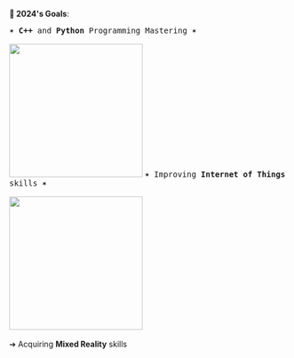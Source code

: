 **🎯 2024's Goals**:

<kbd>✶ <b>C++</b> and <b>Python</b> Programming Mastering ✶ <br><br><a href="https://github.com/users/a113ssa/projects/4"><img src="https://github.com/a113ssa/a113ssa/assets/95538451/dc6d6ad1-0178-45fc-b052-004719379d46" align="bottom" height="240px"/></a></kbd> 
<kbd>✶ Improving **Internet of Things** skills ✶  <br><br><a href="https://github.com/a113ssa/iot-fundamentals"><img src="https://github.com/a113ssa/a113ssa/assets/95538451/37302df3-c934-422b-ae23-ae5236cc5dfb" align="bottom" height="240px"/></a></kbd><br><br>
➔ Acquiring **Mixed Reality** skills <br>
